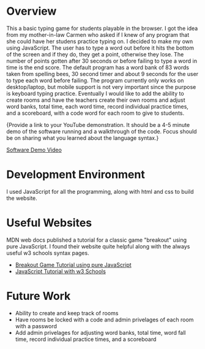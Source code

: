 # Overview

This a basic typing game for students playable in the browser. I got the idea from my mother-in-law Carmen who asked if I knew of any program that she could have her studens practice typing on. I decided to make my own using JavaScript. The user has to type a word out before it hits the bottom of the screen and if they do, they get a point, otherwise they lose. The number of points gotten after 30 seconds or before failing to type a word in time is the end score. The default program has a word bank of 83 words taken from spelling bees, 30 second timer and about 9 seconds for the user to type each word before failing. The program currently only works on desktop/laptop, but mobile support is not very important since the purpose is keyboard typing practice. Eventually I would like to add the ability to create rooms and have the teachers create their own rooms and adjust word banks, total time, each word time, record individual practice times, and a scoreboard, with a code word for each room to give to students.



{Provide a link to your YouTube demonstration. It should be a 4-5 minute demo of the software running and a walkthrough of the code. Focus should be on sharing what you learned about the language syntax.}

[Software Demo Video](http://youtube.link.goes.here)

# Development Environment

I used JavaScript for all the programming, along with html and css to build the website.

# Useful Websites

MDN web docs published a tutorial for a classic game "breakout" using pure JavaScript. I found their website quite helpful along with the always useful w3 schools syntax pages.

- [Breakout Game Tutorial using pure JavaScript](https://developer.mozilla.org/en-US/docs/Games/Tutorials/2D_Breakout_game_pure_JavaScript)
- [JavaScript Tutorial with w3 Schools](https://www.w3schools.com/js/)

# Future Work

- Ability to create and keep track of rooms
- Have rooms be locked with a code and admin privelages of each room with a password
- Add admin privelages for adjusting word banks, total time, word fall time, record individual practice times, and a scoreboard